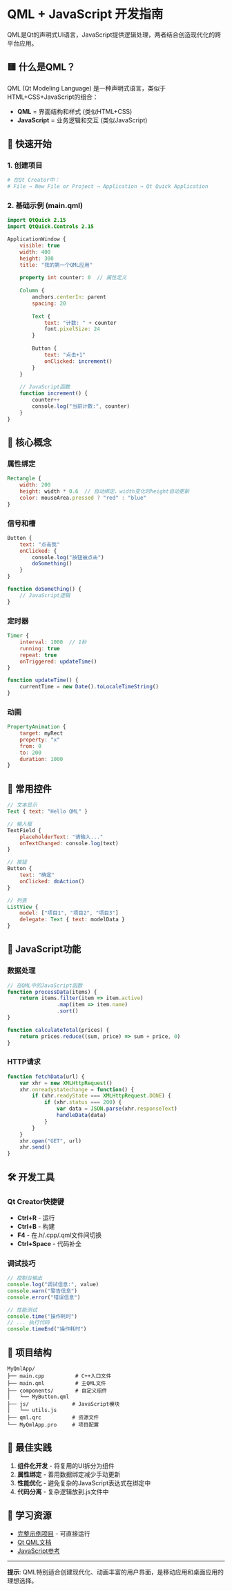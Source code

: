 # QML + JavaScript 开发指南

QML是Qt的声明式UI语言，JavaScript提供逻辑处理，两者结合创造现代化的跨平台应用。

## 🟨 什么是QML？

QML (Qt Modeling Language) 是一种声明式语言，类似于HTML+CSS+JavaScript的组合：
- **QML** = 界面结构和样式 (类似HTML+CSS)
- **JavaScript** = 业务逻辑和交互 (类似JavaScript)

## 🚀 快速开始

### 1. 创建项目
```bash
# 在Qt Creator中：
# File → New File or Project → Application → Qt Quick Application
```

### 2. 基础示例 (main.qml)
```qml
import QtQuick 2.15
import QtQuick.Controls 2.15

ApplicationWindow {
    visible: true
    width: 400
    height: 300
    title: "我的第一个QML应用"
    
    property int counter: 0  // 属性定义
    
    Column {
        anchors.centerIn: parent
        spacing: 20
        
        Text {
            text: "计数: " + counter
            font.pixelSize: 24
        }
        
        Button {
            text: "点击+1"
            onClicked: increment()
        }
    }
    
    // JavaScript函数
    function increment() {
        counter++
        console.log("当前计数:", counter)
    }
}
```

## 📖 核心概念

### 属性绑定
```qml
Rectangle {
    width: 200
    height: width * 0.6  // 自动绑定，width变化时height自动更新
    color: mouseArea.pressed ? "red" : "blue"
}
```

### 信号和槽
```qml
Button {
    text: "点击我"
    onClicked: {
        console.log("按钮被点击")
        doSomething()
    }
}

function doSomething() {
    // JavaScript逻辑
}
```

### 定时器
```qml
Timer {
    interval: 1000  // 1秒
    running: true
    repeat: true
    onTriggered: updateTime()
}

function updateTime() {
    currentTime = new Date().toLocaleTimeString()
}
```

### 动画
```qml
PropertyAnimation {
    target: myRect
    property: "x"
    from: 0
    to: 200
    duration: 1000
}
```

## 🎨 常用控件

```qml
// 文本显示
Text { text: "Hello QML" }

// 输入框
TextField { 
    placeholderText: "请输入..."
    onTextChanged: console.log(text)
}

// 按钮
Button {
    text: "确定" 
    onClicked: doAction()
}

// 列表
ListView {
    model: ["项目1", "项目2", "项目3"]
    delegate: Text { text: modelData }
}
```

## 🔧 JavaScript功能

### 数据处理
```javascript
// 在QML中的JavaScript函数
function processData(items) {
    return items.filter(item => item.active)
                .map(item => item.name)
                .sort()
}

function calculateTotal(prices) {
    return prices.reduce((sum, price) => sum + price, 0)
}
```

### HTTP请求
```javascript
function fetchData(url) {
    var xhr = new XMLHttpRequest()
    xhr.onreadystatechange = function() {
        if (xhr.readyState === XMLHttpRequest.DONE) {
            if (xhr.status === 200) {
                var data = JSON.parse(xhr.responseText)
                handleData(data)
            }
        }
    }
    xhr.open("GET", url)
    xhr.send()
}
```

## 🛠️ 开发工具

### Qt Creator快捷键
- **Ctrl+R** - 运行
- **Ctrl+B** - 构建
- **F4** - 在.h/.cpp/.qml文件间切换
- **Ctrl+Space** - 代码补全

### 调试技巧
```javascript
// 控制台输出
console.log("调试信息:", value)
console.warn("警告信息")
console.error("错误信息")

// 性能测试
console.time("操作耗时")
// ... 执行代码
console.timeEnd("操作耗时")
```

## 📁 项目结构
```
MyQmlApp/
├── main.cpp          # C++入口文件
├── main.qml          # 主QML文件
├── components/       # 自定义组件
│   └── MyButton.qml
├── js/              # JavaScript模块
│   └── utils.js
├── qml.qrc          # 资源文件
└── MyQmlApp.pro     # 项目配置
```

## 🎯 最佳实践

1. **组件化开发** - 将复用的UI拆分为组件
2. **属性绑定** - 善用数据绑定减少手动更新
3. **性能优化** - 避免复杂的JavaScript表达式在绑定中
4. **代码分离** - 复杂逻辑放到.js文件中

## 🔗 学习资源

- [完整示例项目](Examples/HelloQML/) - 可直接运行
- [Qt QML文档](https://doc.qt.io/qt-6/qmlapplications.html)
- [JavaScript参考](https://doc.qt.io/qt-6/qtqml-javascript-expressions.html)

---

**提示**: QML特别适合创建现代化、动画丰富的用户界面，是移动应用和桌面应用的理想选择。